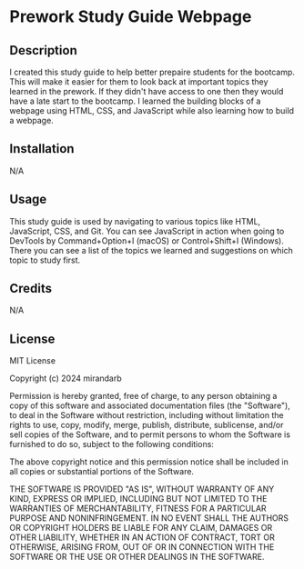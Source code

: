 # Prework Study Guide Webpage

## Description

I created this study guide to help better prepaire students for the bootcamp. This will make it easier for them to look back at important topics they learned in the prework. If they didn't have access to one then they would have a late start to the bootcamp. I learned the building blocks of a webpage using HTML, CSS, and JavaScript while also learning how to build a webpage.


## Installation

N/A


## Usage

This study guide is used by navigating to various topics like HTML, JavaScript, CSS, and Git. You can see JavaScript in action when going to DevTools by Command+Option+I (macOS) or Control+Shift+I (Windows). There you can see a list of the topics we learned and suggestions on which topic to study first.


## Credits

N/A


## License

MIT License

Copyright (c) 2024 mirandarb

Permission is hereby granted, free of charge, to any person obtaining a copy
of this software and associated documentation files (the "Software"), to deal
in the Software without restriction, including without limitation the rights
to use, copy, modify, merge, publish, distribute, sublicense, and/or sell
copies of the Software, and to permit persons to whom the Software is
furnished to do so, subject to the following conditions:

The above copyright notice and this permission notice shall be included in all
copies or substantial portions of the Software.

THE SOFTWARE IS PROVIDED "AS IS", WITHOUT WARRANTY OF ANY KIND, EXPRESS OR
IMPLIED, INCLUDING BUT NOT LIMITED TO THE WARRANTIES OF MERCHANTABILITY,
FITNESS FOR A PARTICULAR PURPOSE AND NONINFRINGEMENT. IN NO EVENT SHALL THE
AUTHORS OR COPYRIGHT HOLDERS BE LIABLE FOR ANY CLAIM, DAMAGES OR OTHER
LIABILITY, WHETHER IN AN ACTION OF CONTRACT, TORT OR OTHERWISE, ARISING FROM,
OUT OF OR IN CONNECTION WITH THE SOFTWARE OR THE USE OR OTHER DEALINGS IN THE
SOFTWARE.